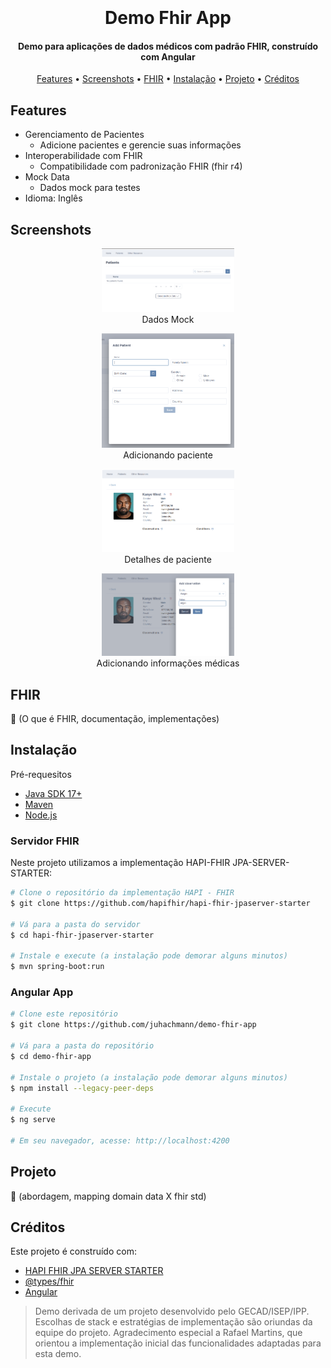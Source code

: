 
<h1 align="center">
  <br>
  <img src="" alt="">
  <br>
  Demo Fhir App
  <br>
</h1>

<h4 align="center">Demo para aplicações de dados médicos com padrão FHIR, construído com Angular</h4>

<p align="center">
  <a href="#features">Features</a> •
  <a href="#screenshots">Screenshots</a> •
  <a href="#FHIR">FHIR</a> •
  <a href="#instalação">Instalação</a> •
  <a href="#projeto">Projeto</a> •
  <a href="#créditos">Créditos</a>
</p>


## Features

* Gerenciamento de Pacientes
  - Adicione pacientes e gerencie suas informações
* Interoperabilidade com FHIR
  - Compatibilidade com padronização FHIR (fhir r4)
* Mock Data
  - Dados mock para testes
* Idioma: Inglês

## Screenshots

<figure align="center">
    <img src='docs/screenshots/screen01.png' width="50%" height="50%" alt="Screen 01" />
    <figcaption>Dados Mock</figcaption>
</figure>

<figure align="center">
    <img src='docs/screenshots/screen03.png' width="50%" height="50%" alt="Screen 01" />
    <figcaption>Adicionando paciente</figcaption>
</figure>

<figure align="center">
    <img src='docs/screenshots/screen04.png' width="50%" height="50%" alt="Screen 01" />
    <figcaption>Detalhes de paciente</figcaption>
</figure>

<figure align="center">
    <img src='docs/screenshots/screen05.png' width="50%" height="50%" alt="Screen 01" />
    <figcaption>Adicionando informações médicas</figcaption>
</figure>


## FHIR

🚧 (O que é FHIR, documentação, implementações)

## Instalação

Pré-requesitos
- [Java SDK 17+](https://openjdk.org/projects/jdk/17/)
- [Maven](https://maven.apache.org/)
- [Node.js](https://nodejs.org)  

### Servidor FHIR

Neste projeto utilizamos a implementação HAPI-FHIR JPA-SERVER-STARTER:

```bash
# Clone o repositório da implementação HAPI - FHIR
$ git clone https://github.com/hapifhir/hapi-fhir-jpaserver-starter

# Vá para a pasta do servidor
$ cd hapi-fhir-jpaserver-starter

# Instale e execute (a instalação pode demorar alguns minutos)
$ mvn spring-boot:run
```

### Angular App

```bash
# Clone este repositório
$ git clone https://github.com/juhachmann/demo-fhir-app

# Vá para a pasta do repositório
$ cd demo-fhir-app

# Instale o projeto (a instalação pode demorar alguns minutos)
$ npm install --legacy-peer-deps

# Execute
$ ng serve

# Em seu navegador, acesse: http://localhost:4200
```

## Projeto

🚧 (abordagem, mapping domain data X fhir std)

## Créditos

Este projeto é construído com:

- [HAPI FHIR JPA SERVER STARTER](https://hapifhir.io/hapi-fhir/docs/server_jpa/introduction.html)
- [@types/fhir](https://www.npmjs.com/package/@types/fhir)
- [Angular]()

> Demo derivada de um projeto desenvolvido pelo GECAD/ISEP/IPP. Escolhas de stack e estratégias de implementação são oriundas da equipe do projeto. Agradecimento especial a Rafael Martins, que orientou a implementação inicial das funcionalidades adaptadas para esta demo. 

